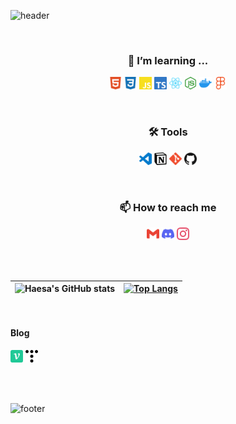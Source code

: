 ![header](https://capsule-render.vercel.app/api?type=waving&color=0:feac5e,50:c779d0,100:4bc0c8&height=185&section=header&text=Hi!%20I'm%20Heewon%20👋&fontSize=80&fontAlignY=75&fontColor=fff&animation=twinkling)

<br/>

<div align="center">
<h3>🌱 I’m learning ...</h3>

<code><img height="20" alt="html5" src="./image/html5.svg"></code>
<code><img height="20" alt="css" src="./image/css3.svg"></code>
<code><img height="20" alt="javascript" src="./image/javascript.svg"></code>
<code><img height="20" alt="typescript" src="./image/typescript.svg"></code>
<code><img height="20" alt="react" src="./image/react.svg"></code>
<code><img height="20" alt="nodejs" src="./image/nodejs.svg"></code>
<code><img height="20" alt="docker" src="./image/docker.svg"></code>
<code><img height="20" alt="figma" src="./image/figma.svg"></code>

<br/>

<h3>🛠 Tools</h3>

<code><img height="20" alt="VScode" src="./image/VScode.svg"></code>
<code><img height="20" alt="notion" src="./image/notion.svg"></code>
<code><img height="20" alt="git" src="./image/git.svg"></code>
<code><img height="20" alt="github" src="./image/github.svg"></code>


<br/>

<h3>📫 How to reach me</h3>

<code><img height="20" alt="gmail" src="./image/gmail.svg"></code>
<code><img height="20" alt="discord" src="./image/discord.svg"></code>
<code><img height="20" alt="instagram" src="./image/instagram.svg"></code>

</div>
<br/><br/>

| ![Haesa's GitHub stats](https://github-readme-stats.vercel.app/api?username=haesa&show_icons=true&title_color=9796f0&text_color=f5f5f5&icon_color=5656db&hide_border=true&bg_color=00000000) | [![Top Langs](https://github-readme-stats.vercel.app/api/top-langs/?username=haesa&layout=compact&hide_border=true&title_color=9796f0&text_color=f5f5f5&bg_color=00000000)](https://github.com/haesa/) |
| ------------- | ------------- |

<br/>

#### Blog
<code><img height="20" alt="velog" src="./image/velog.svg"></code>
<code><img height="20" alt="tistory" src="./image/tistory.svg"></code>

<br/><br/>

![footer](https://capsule-render.vercel.app/api?type=waving&section=footer&color=0:feac5e,50:c779d0,100:4bc0c8&height=100)
<!--
**haesa/haesa** is a ✨ _special_ ✨ repository because its `README.md` (this file) appears on your GitHub profile.

Here are some ideas to get you started:

- 🔭 I’m currently working on ...
- 🌱 I’m currently learning ...
- 👯 I’m looking to collaborate on ...
- 🤔 I’m looking for help with ...
- 💬 Ask me about ...
- 📫 How to reach me: ...
- 😄 Pronouns: ...
- ⚡ Fun fact: ...

[Github Stat option]
&include_all_commits=true

-->
